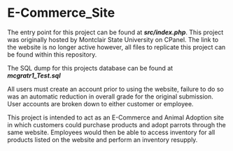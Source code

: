 # E-Commerce_Site

The entry point for this project can be found at ***src/index.php***. This project was originally hosted by Montclair State University on CPanel. 
The link to the website is no longer active however, all files to replicate this project can be found within this repository.

The SQL dump for this projects database can be found at ***mcgratr1_Test.sql***


All users must create an account prior to using the website, failure to do so was an automatic reduction in overall grade for the original submission. User accounts are broken down to either customer or employee.

This project is intended to act as an E-Commerce and Animal Adoption site in which customers could purchase products and adopt parrots through the same website.
Employees would then be able to access inventory for all products listed on the website and perform an inventory resupply.
